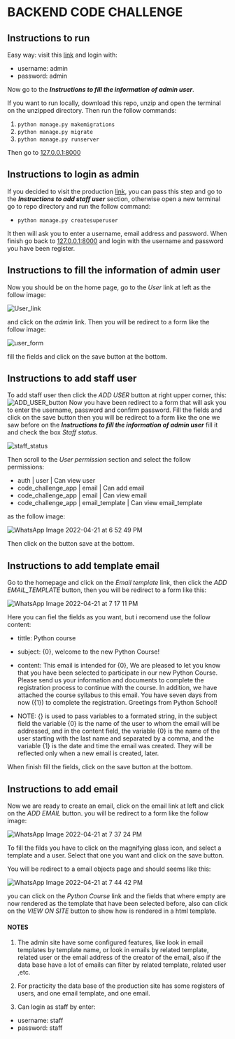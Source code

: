 # BACKEND CODE CHALLENGE

## Instructions to run 
Easy way: visit this [link](http://santoscoy.pythonanywhere.com) and login with:
+ username: admin
+ password: admin

Now go to the ***Instructions to fill the information of admin user***.

If you want to run locally, download this repo, unzip and open the terminal on the unzipped directory. 
Then run the follow commands:

1. `python manage.py makemigrations`
2. `python manage.py migrate`
3. `python manage.py runserver`

Then go to [127.0.0.1:8000](http://127.0.0.1:8000)

## Instructions to login as admin

If you decided to visit the production [link](http://santoscoy.pythonanywhere.com), you can pass this step and go to the 
***Instructions to add staff user*** section, otherwise open a new terminal go to repo directory and run the follow command:
+ `python manage.py createsuperuser`

It then will ask you to enter a username, email address and password. When finish go back to [127.0.0.1:8000](http://127.0.0.1:8000) 
and login with the username and password you have been register.
## Instructions to fill the information of admin user

Now you should be on the home page, go to the *User* link at left as the follow image:

![User_link](https://user-images.githubusercontent.com/92071602/164566577-5af8d3ac-3c96-445d-b2fa-2b6d64b9bb93.jpeg)

and click on the *admin* link. Then you will be redirect to a form like the follow image:

![user_form](https://user-images.githubusercontent.com/92071602/164569818-b987b09b-c36a-4b0c-b8f6-f12292cffa4a.jpeg)

fill the fields and click on the save button at the bottom.

## Instructions to add staff user 

To add staff user 
then click the *ADD USER* button at right upper corner, this:
![ADD_USER_button](https://user-images.githubusercontent.com/92071602/164567136-387a00ab-de69-4d31-95cf-328d617b779f.jpeg)
Now you have been redirect to a form that will ask you to enter the username, password and confirm password. Fill the fields and click on the save button
then you will be redirect to a form like the one we saw before on the ***Instructions to fill the information of admin user*** fill it and check the box 
*Staff status*.

![staff_status](https://user-images.githubusercontent.com/92071602/164568446-594074b3-1e83-4d6c-b31a-5bce90275c42.jpeg)

Then scroll to the *User permission* section and select the follow permissions:
+ auth | user | Can view user
+ code_challenge_app | email | Can add email
+ code_challenge_app | email | Can view email
+ code_challenge_app | email_template | Can view email_template

as the follow image:

![WhatsApp Image 2022-04-21 at 6 52 49 PM](https://user-images.githubusercontent.com/92071602/164569300-82f60a9d-144d-4bbe-9ae4-3e6fc249be87.jpeg)

Then click on the button save at the bottom.


## Instructions to add template email

Go to the homepage and click on the *Email template* link, then click the *ADD EMAIL_TEMPLATE* button, then you will be redirect to a form like this: 

![WhatsApp Image 2022-04-21 at 7 17 11 PM](https://user-images.githubusercontent.com/92071602/164570951-36f1ad2c-9bb4-4779-8771-07d9870d0987.jpeg)

Here you  can fiel the fields as you want, but i recomend use the follow content:

+ tittle: Python course
+ subject: {0}, welcome to the new Python Course!
+ content: This email is intended for {0},
We are pleased to let you know that you have been selected to participate in our
new Python Course. Please send us your information and documents to
complete the registration process to continue with the course. In addition, we
have attached the course syllabus to this email.
You have seven days from now ({1}) to complete the registration.
Greetings from Python School!

+ NOTE: {} is used to pass variables to a formated string, in the subject field  the 
variable {0} is the name of the user to whom the email will be addressed, and in
the content field, the variable {0} is the name of the user starting with the 
last name and separated by a comma, and the variable {1} is the date and time
the email was created. They will be reflected only when a new email is created,
later.

When finish fill the fields, click on the save button at the bottom.


## Instructions to add email

Now we are ready to create an email, click on the email link at left and click on the 
*ADD EMAIL* button. you will be redirect to a form like the follow image:

![WhatsApp Image 2022-04-21 at 7 37 24 PM](https://user-images.githubusercontent.com/92071602/164573438-c2e7febd-8164-4975-96df-8a72323b4afc.jpeg)

To fill the filds you have to click on the magnifying glass icon, and select a template and a user.
Select that one you want and click on the save button. 

You will be redirect to a email objects page and should seems like this:

![WhatsApp Image 2022-04-21 at 7 44 42 PM](https://user-images.githubusercontent.com/92071602/164575196-f4c00c32-b011-4c36-a525-aeaa5b0c2530.jpeg)

you can click on the *Python Course* link and the fields that where empty are now rendered as the template that have been selected before, also 
can click on the *VIEW ON SITE* button to show how is rendered in a html template.

#### NOTES

1. The admin site have some configured features, like look in email templates by template name, or
look in emails by related template, related user or the email address of the creator of the email, also
if the data base have a lot of emails can filter by related template, related user ,etc.

2. For practicity the data base of the production site has some registers of users, and one email template, and one email. 
3. Can login as staff by enter:
  + username: staff
  + password: staff




